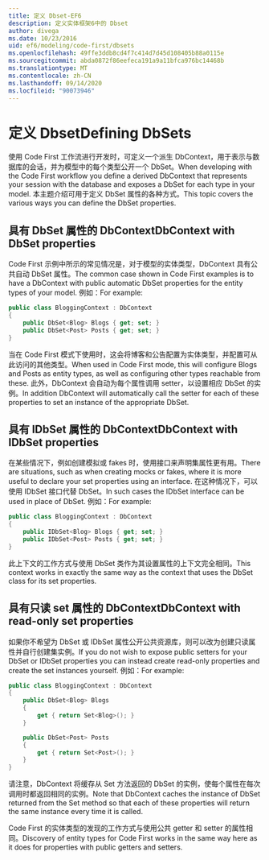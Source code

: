 ```yaml
---
title: 定义 Dbset-EF6
description: 定义实体框架6中的 Dbset
author: divega
ms.date: 10/23/2016
uid: ef6/modeling/code-first/dbsets
ms.openlocfilehash: 49ffe3ddb8cd4f7c414d7d45d108405b88a0115e
ms.sourcegitcommit: abda0872f86eefeca191a9a11bfca976bc14468b
ms.translationtype: MT
ms.contentlocale: zh-CN
ms.lasthandoff: 09/14/2020
ms.locfileid: "90073946"
---
```

# <a name="defining-dbsets"></a><span data-ttu-id="7eda3-103">定义 Dbset</span><span class="sxs-lookup"><span data-stu-id="7eda3-103">Defining DbSets</span></span>
<span data-ttu-id="7eda3-104">使用 Code First 工作流进行开发时，可定义一个派生 DbContext，用于表示与数据库的会话，并为模型中的每个类型公开一个 DbSet。</span><span class="sxs-lookup"><span data-stu-id="7eda3-104">When developing with the Code First workflow you define a derived DbContext that represents your session with the database and exposes a DbSet for each type in your model.</span></span> <span data-ttu-id="7eda3-105">本主题介绍可用于定义 DbSet 属性的各种方式。</span><span class="sxs-lookup"><span data-stu-id="7eda3-105">This topic covers the various ways you can define the DbSet properties.</span></span>  

## <a name="dbcontext-with-dbset-properties"></a><span data-ttu-id="7eda3-106">具有 DbSet 属性的 DbContext</span><span class="sxs-lookup"><span data-stu-id="7eda3-106">DbContext with DbSet properties</span></span>  

<span data-ttu-id="7eda3-107">Code First 示例中所示的常见情况是，对于模型的实体类型，DbContext 具有公共自动 DbSet 属性。</span><span class="sxs-lookup"><span data-stu-id="7eda3-107">The common case shown in Code First examples is to have a DbContext with public automatic DbSet properties for the entity types of your model.</span></span> <span data-ttu-id="7eda3-108">例如：</span><span class="sxs-lookup"><span data-stu-id="7eda3-108">For example:</span></span>  

``` csharp
public class BloggingContext : DbContext
{
    public DbSet<Blog> Blogs { get; set; }
    public DbSet<Post> Posts { get; set; }
}
```  

<span data-ttu-id="7eda3-109">当在 Code First 模式下使用时，这会将博客和公告配置为实体类型，并配置可从此访问的其他类型。</span><span class="sxs-lookup"><span data-stu-id="7eda3-109">When used in Code First mode, this will configure Blogs and Posts as entity types, as well as configuring other types reachable from these.</span></span> <span data-ttu-id="7eda3-110">此外，DbContext 会自动为每个属性调用 setter，以设置相应 DbSet 的实例。</span><span class="sxs-lookup"><span data-stu-id="7eda3-110">In addition DbContext will automatically call the setter for each of these properties to set an instance of the appropriate DbSet.</span></span>  

## <a name="dbcontext-with-idbset-properties"></a><span data-ttu-id="7eda3-111">具有 IDbSet 属性的 DbContext</span><span class="sxs-lookup"><span data-stu-id="7eda3-111">DbContext with IDbSet properties</span></span>  

<span data-ttu-id="7eda3-112">在某些情况下，例如创建模拟或 fakes 时，使用接口来声明集属性更有用。</span><span class="sxs-lookup"><span data-stu-id="7eda3-112">There are situations, such as when creating mocks or fakes, where it is more useful to declare your set properties using an interface.</span></span> <span data-ttu-id="7eda3-113">在这种情况下，可以使用 IDbSet 接口代替 DbSet。</span><span class="sxs-lookup"><span data-stu-id="7eda3-113">In such cases the IDbSet interface can be used in place of DbSet.</span></span> <span data-ttu-id="7eda3-114">例如：</span><span class="sxs-lookup"><span data-stu-id="7eda3-114">For example:</span></span>  

``` csharp
public class BloggingContext : DbContext
{
    public IDbSet<Blog> Blogs { get; set; }
    public IDbSet<Post> Posts { get; set; }
}
```  

<span data-ttu-id="7eda3-115">此上下文的工作方式与使用 DbSet 类作为其设置属性的上下文完全相同。</span><span class="sxs-lookup"><span data-stu-id="7eda3-115">This context works in exactly the same way as the context that uses the DbSet class for its set properties.</span></span>  

## <a name="dbcontext-with-read-only-set-properties"></a><span data-ttu-id="7eda3-116">具有只读 set 属性的 DbContext</span><span class="sxs-lookup"><span data-stu-id="7eda3-116">DbContext with read-only set properties</span></span>  

<span data-ttu-id="7eda3-117">如果你不希望为 DbSet 或 IDbSet 属性公开公共资源库，则可以改为创建只读属性并自行创建集实例。</span><span class="sxs-lookup"><span data-stu-id="7eda3-117">If you do not wish to expose public setters for your DbSet or IDbSet properties you can instead create read-only properties and create the set instances yourself.</span></span> <span data-ttu-id="7eda3-118">例如：</span><span class="sxs-lookup"><span data-stu-id="7eda3-118">For example:</span></span>  

``` csharp
public class BloggingContext : DbContext
{
    public DbSet<Blog> Blogs
    {
        get { return Set<Blog>(); }
    }

    public DbSet<Post> Posts
    {
        get { return Set<Post>(); }
    }
}
```  

<span data-ttu-id="7eda3-119">请注意，DbContext 将缓存从 Set 方法返回的 DbSet 的实例，使每个属性在每次调用时都返回相同的实例。</span><span class="sxs-lookup"><span data-stu-id="7eda3-119">Note that DbContext caches the instance of DbSet returned from the Set method so that each of these properties will return the same instance every time it is called.</span></span>  

<span data-ttu-id="7eda3-120">Code First 的实体类型的发现的工作方式与使用公共 getter 和 setter 的属性相同。</span><span class="sxs-lookup"><span data-stu-id="7eda3-120">Discovery of entity types for Code First works in the same way here as it does for properties with public getters and setters.</span></span>  
